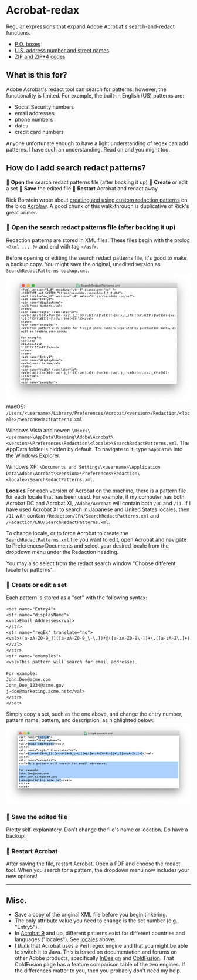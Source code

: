 # Acrobat-redax
Regular expressions that expand Adobe Acrobat's search-and-redact functions.

- [P.O. boxes](/patterns/po-boxes.xml)
- [U.S. address number and street names](/patterns/US-street-addresses.xml)
- [ZIP and ZIP+4 codes](/patterns/ZIP-Codes.xml)

## What is this for?
Adobe Acrobat's redact tool can search for patterns; however, the functionality is limited. For example, the built-in English (US) patterns are:
- Social Security numbers
- email addresses
- phone numbers
- dates
- credit card numbers

Anyone unfortunate enough to have a light understanding of regex can add patterns. I have such an understanding. Read on and you might too.

## How do I add search redact patterns?
📂 **Open** the search redact patterns file (after backing it up)
📝 **Create** or edit a set
💾 **Save** the edited file
🔏 **Restart** Acrobat and redact away

Rick Borstein wrote about [creating and using custom redaction patterns](https://blogs.adobe.com/acrolaw/2011/05/creating_and_using_custom_redact/) on the blog [Acrolaw](https://blogs.adobe.com/acrolaw/). A good chunk of this walk-through is duplicative of Rick's great primer.

### 📂 Open the search redact patterns file (after backing it up)
Redaction patterns are stored in XML files. These files begin with the prolog `<?xml ... ?>` and end with tag `</asf>`.

Before opening or editing the search redact patterns file, it's good to make a backup copy. You might save the original, unedited version as `SearchRedactPatterns-backup.xml`.
![screenshot of the beginning of SearchRedactPatterns.xml](images/SearchRedactPatterns-example.png)
macOS:
`/Users/<username>/Library/Preferences/Acrobat/<version>/Redaction/<locale>/SearchRedactPatterns.xml`

Windows Vista and newer:
`\Users\<username>\AppData\Roaming\Adobe\Acrobat\<version>\Preferences\Redaction\<locale>\SearchRedactPatterns.xml`. The AppData folder is hidden by default. To navigate to it, type `%AppData%` into the Windows Explorer.

Windows XP:
`\Documents and Settings\<username>\Application Data\Adobe\Acrobat\<version>\Preferences\Redaction\<locale>\SearchRedactPatterns.xml`.

**Locales**
For each version of Acrobat on the machine, there is a pattern file for each locale that has been used. For example, if my computer has both Acrobat DC and Acrobat XI, `/Adobe/Acrobat` will contain both `/DC` and `/11`. If I have used Acrobat XI to search in Japanese and United States locales, then ``/11`` with contain  `/Redaction/JPN/SearchRedactPatterns.xml` and `/Redaction/ENU/SearchRedactPatterns.xml`.

To change locale, or to force Acrobat to create the `SearchRedactPatterns.xml` file you want to edit, open Acrobat and navigate to Preferences>Documents and select your desired locale from the dropdown menu under the Redaction heading.

You may also select from the redact search window "Choose different locale for patterns".

### 📝 Create or edit a set
Each pattern is stored as a "set" with the following syntax:
```
<set name="Entry4">
<str name="displayName">
<val>Email Addresses</val>
</str>
<str name="regEx" translate="no">
<val>([a-zA-Z0-9_])([a-zA-Z0-9_\-\.])*@([a-zA-Z0-9\-])+\.([a-zA-Z\.]+)</val>
</str>
<str name="examples">
<val>This pattern will search for email addresses.

For example:
John.Doe@acme.com
John_Doe_1234@acme.gov
j-doe@marketing.acme.net</val>
</str>
</set>
```

Simply copy a set, such as the one above, and change the entry number, pattern name, pattern, and description, as highlighted below:
![screenshot example highlighting the entry number, pattern name, pattern, and description](images/Entry4-example.png)

### 💾 Save the edited file
Pretty self-explanatory. Don't change the file's name or location. Do have a backup!

### 🔏 Restart Acrobat
After saving the file, restart Acrobat. Open a PDF and choose the redact tool. When you search for a pattern, the dropdown menu now includes your new options!

---
## Misc.
- Save a copy of the original XML file before you begin tinkering.
- The only attribute value you need to change is the set number (e.g., "Entry5").
- In [Acrobat 9](https://helpx.adobe.com/archive/acrobat/acrobat-9-troubleshooting.pdf) and up, different patterns exist for different countries and languages ("locales"). See [locales](#create-or-edit-a-set) above.
- I *think* that Acrobat uses a Perl regex engine and that you might be able to switch it to Java. This is based on documentation and forums on other Adobe products, specifically [InDesign](https://community.adobe.com/t5/indesign/grep-what-is-the-base-syntax-of-indesign-grep/td-p/10321905) and [ColdFusion](https://helpx.adobe.com/coldfusion/developing-applications/the-cfml-programming-language/using-regular-expressions-in-functions/regular-expression-syntax.html). That ColdFusion page has a feature comparison table of the two engines. If the differences matter to you, then you probably don't need my help.
